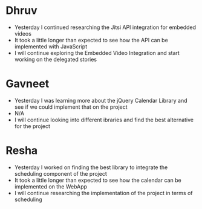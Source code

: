 # Dhruv

- Yesterday I continued researching the Jitsi API integration for embedded videos
- It took a little longer than expected to see how the API can be implemented with JavaScript
- I will continue exploring the Embedded Video Integration and start working on the delegated stories

# Gavneet

- Yesterday I was learning more about the jQuery Calendar Library and see if we could implement that on the project
- N/A
- I will continue looking into different ibraries and find the best alternative for the project

# Resha

- Yesterday I worked on finding the best library to integrate the scheduling component of the project
- It took a little longer than expected to see how the calendar can be implemented on the WebApp
- I will continue researching the implementation of the project in terms of scheduling
